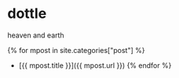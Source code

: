 # dottle 

heaven and earth

{% for mpost in site.categories["post"] %}
- [{{ mpost.title }}]({{ mpost.url }})
{% endfor %}